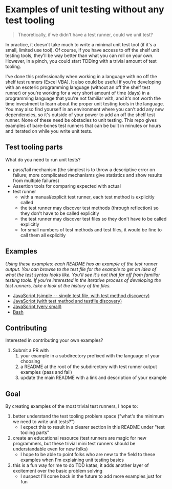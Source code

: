 # Examples of unit testing without any test tooling

> Theoretically, if we didn't have a test runner, could we unit test?

In practice, it doesn't take much to write a minimal unit test tool (if it's a
small, limited use tool). Of course, if you have access to off the shelf unit
testing tools, they'll be way better than what you can roll on your own.
However, in a pinch, you could start TDDing with a trivial amount of test
tooling. 

I've done this professionally when working in a language with no off the shelf
test runners (Excel VBA). It also could be useful if you're developing with an
esoteric programming language (without an off the shelf test runner) or you're
working for a very short amount of time (days) in a programming language that
you're not familiar with, and it's not worth the time investment to learn about
the proper unit testing tools in the language. You may also find yourself in an
environment where you can't add any new dependencies, so it's outside of your
power to add an off the shelf test runner. None of these need be obstacles to
unit testing. This repo gives examples of bare-bones test runners that can be
built in minutes or hours and iterated on while you write unit tests.

## Test tooling parts

What do you need to run unit tests?
- pass/fail mechanism (the simplest is to throw a descriptive error on failure;
  more complicated mechanisms give statistics and show results from multiple
  failures)
- Assertion tools for comparing expected with actual
- test runner
   - with a manual/explicit test runner, each test method is explicitly called
   - the test runner may discover test methods (through reflection) so they
     don't have to be called explicitly
   - the test runner may discover test files so they don't have to be called
     explicitly
   - for small numbers of test methods and test files, it would be fine to call
     them all explicitly

## Examples

*Using these examples: each README has an example of the test runner output.
You can browse to the test file for the example to get an idea of what the test
syntax looks like. You'll see it's not that far off from familiar testing
tools. If you're interested in the iterative process of developing the test runners,
take a look at the history of the files.*

- [JavaScript (simple -- single test file, with test method discovery)](./javascript-simple)
- [JavaScript (with test method and testfile discovery)](./javascript-with-test-file-discovery)
- [JavaScript (very small)](./javascript-tiny)
- [Bash](./bash)

## Contributing

Interested in contributing your own examples?
1. Submit a PR with
    1. your example in a subdirectory prefixed with the language of your choosing
    2. a README at the root of the subdirectory with test runner output examples (pass and fail)
    3. update the main README with a link and description of your example

## Goal

By creating examples of the most trivial test runners, I hope to:
1. better understand the test tooling problem space ("what's the minimum we need to write unit tests?")
    - I expect this to result in a clearer section in this README under "test tooling parts"
2. create an educational resource (test runners are magic for new programmers, but these trivial mini test runners should be understandable even for new folks)
    - I hope to be able to point folks who are new to the field to these examples when I'm explaining unit testing basics
3. this is a fun way for me to do TDD katas; it adds another layer of excitement over the basic problem solving
    - I suspect I'll come back in the future to add more examples just for fun
